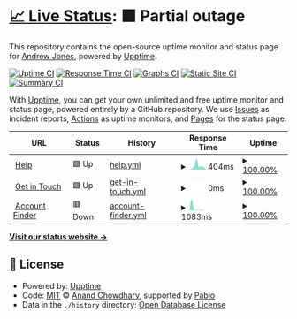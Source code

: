 # [📈 Live Status](https://jonesyriffic.github.io/gsp-peacock): <!--live status--> **🟧 Partial outage**

This repository contains the open-source uptime monitor and status page for [Andrew Jones](https://jonesyriffic.github.io/gsp-peacock), powered by [Upptime](https://github.com/upptime/upptime).

[![Uptime CI](https://github.com/jonesyriffic/gsp-peacock/workflows/Uptime%20CI/badge.svg)](https://github.com/jonesyriffic/gsp-peacock/actions?query=workflow%3A%22Uptime+CI%22)
[![Response Time CI](https://github.com/jonesyriffic/gsp-peacock/workflows/Response%20Time%20CI/badge.svg)](https://github.com/jonesyriffic/gsp-peacock/actions?query=workflow%3A%22Response+Time+CI%22)
[![Graphs CI](https://github.com/jonesyriffic/gsp-peacock/workflows/Graphs%20CI/badge.svg)](https://github.com/jonesyriffic/gsp-peacock/actions?query=workflow%3A%22Graphs+CI%22)
[![Static Site CI](https://github.com/jonesyriffic/gsp-peacock/workflows/Static%20Site%20CI/badge.svg)](https://github.com/jonesyriffic/gsp-peacock/actions?query=workflow%3A%22Static+Site+CI%22)
[![Summary CI](https://github.com/jonesyriffic/gsp-peacock/workflows/Summary%20CI/badge.svg)](https://github.com/jonesyriffic/gsp-peacock/actions?query=workflow%3A%22Summary+CI%22)

With [Upptime](https://upptime.js.org), you can get your own unlimited and free uptime monitor and status page, powered entirely by a GitHub repository. We use [Issues](https://github.com/jonesyriffic/gsp-peacock/issues) as incident reports, [Actions](https://github.com/jonesyriffic/gsp-peacock/actions) as uptime monitors, and [Pages](https://jonesyriffic.github.io/gsp-peacock) for the status page.

<!--start: status pages-->
<!-- This summary is generated by Upptime (https://github.com/upptime/upptime) -->
<!-- Do not edit this manually, your changes will be overwritten -->
<!-- prettier-ignore -->
| URL | Status | History | Response Time | Uptime |
| --- | ------ | ------- | ------------- | ------ |
| <img alt="" src="https://icons.duckduckgo.com/ip3/www.peacocktv.com.ico" height="13"> [Help](https://www.peacocktv.com/help) | 🟩 Up | [help.yml](https://github.com/jonesyriffic/gsp-peacock/commits/HEAD/history/help.yml) | <details><summary><img alt="Response time graph" src="./graphs/help/response-time-week.png" height="20"> 404ms</summary><br><a href="https://jonesyriffic.github.io/gsp-peacock/history/help"><img alt="Response time 696" src="https://img.shields.io/endpoint?url=https%3A%2F%2Fraw.githubusercontent.com%2Fjonesyriffic%2Fgsp-peacock%2FHEAD%2Fapi%2Fhelp%2Fresponse-time.json"></a><br><a href="https://jonesyriffic.github.io/gsp-peacock/history/help"><img alt="24-hour response time 48" src="https://img.shields.io/endpoint?url=https%3A%2F%2Fraw.githubusercontent.com%2Fjonesyriffic%2Fgsp-peacock%2FHEAD%2Fapi%2Fhelp%2Fresponse-time-day.json"></a><br><a href="https://jonesyriffic.github.io/gsp-peacock/history/help"><img alt="7-day response time 404" src="https://img.shields.io/endpoint?url=https%3A%2F%2Fraw.githubusercontent.com%2Fjonesyriffic%2Fgsp-peacock%2FHEAD%2Fapi%2Fhelp%2Fresponse-time-week.json"></a><br><a href="https://jonesyriffic.github.io/gsp-peacock/history/help"><img alt="30-day response time 554" src="https://img.shields.io/endpoint?url=https%3A%2F%2Fraw.githubusercontent.com%2Fjonesyriffic%2Fgsp-peacock%2FHEAD%2Fapi%2Fhelp%2Fresponse-time-month.json"></a><br><a href="https://jonesyriffic.github.io/gsp-peacock/history/help"><img alt="1-year response time 696" src="https://img.shields.io/endpoint?url=https%3A%2F%2Fraw.githubusercontent.com%2Fjonesyriffic%2Fgsp-peacock%2FHEAD%2Fapi%2Fhelp%2Fresponse-time-year.json"></a></details> | <details><summary><a href="https://jonesyriffic.github.io/gsp-peacock/history/help">100.00%</a></summary><a href="https://jonesyriffic.github.io/gsp-peacock/history/help"><img alt="All-time uptime 100.00%" src="https://img.shields.io/endpoint?url=https%3A%2F%2Fraw.githubusercontent.com%2Fjonesyriffic%2Fgsp-peacock%2FHEAD%2Fapi%2Fhelp%2Fuptime.json"></a><br><a href="https://jonesyriffic.github.io/gsp-peacock/history/help"><img alt="24-hour uptime 100.00%" src="https://img.shields.io/endpoint?url=https%3A%2F%2Fraw.githubusercontent.com%2Fjonesyriffic%2Fgsp-peacock%2FHEAD%2Fapi%2Fhelp%2Fuptime-day.json"></a><br><a href="https://jonesyriffic.github.io/gsp-peacock/history/help"><img alt="7-day uptime 100.00%" src="https://img.shields.io/endpoint?url=https%3A%2F%2Fraw.githubusercontent.com%2Fjonesyriffic%2Fgsp-peacock%2FHEAD%2Fapi%2Fhelp%2Fuptime-week.json"></a><br><a href="https://jonesyriffic.github.io/gsp-peacock/history/help"><img alt="30-day uptime 100.00%" src="https://img.shields.io/endpoint?url=https%3A%2F%2Fraw.githubusercontent.com%2Fjonesyriffic%2Fgsp-peacock%2FHEAD%2Fapi%2Fhelp%2Fuptime-month.json"></a><br><a href="https://jonesyriffic.github.io/gsp-peacock/history/help"><img alt="1-year uptime 100.00%" src="https://img.shields.io/endpoint?url=https%3A%2F%2Fraw.githubusercontent.com%2Fjonesyriffic%2Fgsp-peacock%2FHEAD%2Fapi%2Fhelp%2Fuptime-year.json"></a></details>
| <img alt="" src="https://icons.duckduckgo.com/ip3/www.peacocktv.com.ico" height="13"> [Get in Touch](https://www.peacocktv.com/help/get-in-touch) | 🟩 Up | [get-in-touch.yml](https://github.com/jonesyriffic/gsp-peacock/commits/HEAD/history/get-in-touch.yml) | <details><summary><img alt="Response time graph" src="./graphs/get-in-touch/response-time-week.png" height="20"> 0ms</summary><br><a href="https://jonesyriffic.github.io/gsp-peacock/history/get-in-touch"><img alt="Response time 0" src="https://img.shields.io/endpoint?url=https%3A%2F%2Fraw.githubusercontent.com%2Fjonesyriffic%2Fgsp-peacock%2FHEAD%2Fapi%2Fget-in-touch%2Fresponse-time.json"></a><br><a href="https://jonesyriffic.github.io/gsp-peacock/history/get-in-touch"><img alt="24-hour response time 0" src="https://img.shields.io/endpoint?url=https%3A%2F%2Fraw.githubusercontent.com%2Fjonesyriffic%2Fgsp-peacock%2FHEAD%2Fapi%2Fget-in-touch%2Fresponse-time-day.json"></a><br><a href="https://jonesyriffic.github.io/gsp-peacock/history/get-in-touch"><img alt="7-day response time 0" src="https://img.shields.io/endpoint?url=https%3A%2F%2Fraw.githubusercontent.com%2Fjonesyriffic%2Fgsp-peacock%2FHEAD%2Fapi%2Fget-in-touch%2Fresponse-time-week.json"></a><br><a href="https://jonesyriffic.github.io/gsp-peacock/history/get-in-touch"><img alt="30-day response time 0" src="https://img.shields.io/endpoint?url=https%3A%2F%2Fraw.githubusercontent.com%2Fjonesyriffic%2Fgsp-peacock%2FHEAD%2Fapi%2Fget-in-touch%2Fresponse-time-month.json"></a><br><a href="https://jonesyriffic.github.io/gsp-peacock/history/get-in-touch"><img alt="1-year response time 0" src="https://img.shields.io/endpoint?url=https%3A%2F%2Fraw.githubusercontent.com%2Fjonesyriffic%2Fgsp-peacock%2FHEAD%2Fapi%2Fget-in-touch%2Fresponse-time-year.json"></a></details> | <details><summary><a href="https://jonesyriffic.github.io/gsp-peacock/history/get-in-touch">100.00%</a></summary><a href="https://jonesyriffic.github.io/gsp-peacock/history/get-in-touch"><img alt="All-time uptime 100.00%" src="https://img.shields.io/endpoint?url=https%3A%2F%2Fraw.githubusercontent.com%2Fjonesyriffic%2Fgsp-peacock%2FHEAD%2Fapi%2Fget-in-touch%2Fuptime.json"></a><br><a href="https://jonesyriffic.github.io/gsp-peacock/history/get-in-touch"><img alt="24-hour uptime 100.00%" src="https://img.shields.io/endpoint?url=https%3A%2F%2Fraw.githubusercontent.com%2Fjonesyriffic%2Fgsp-peacock%2FHEAD%2Fapi%2Fget-in-touch%2Fuptime-day.json"></a><br><a href="https://jonesyriffic.github.io/gsp-peacock/history/get-in-touch"><img alt="7-day uptime 100.00%" src="https://img.shields.io/endpoint?url=https%3A%2F%2Fraw.githubusercontent.com%2Fjonesyriffic%2Fgsp-peacock%2FHEAD%2Fapi%2Fget-in-touch%2Fuptime-week.json"></a><br><a href="https://jonesyriffic.github.io/gsp-peacock/history/get-in-touch"><img alt="30-day uptime 100.00%" src="https://img.shields.io/endpoint?url=https%3A%2F%2Fraw.githubusercontent.com%2Fjonesyriffic%2Fgsp-peacock%2FHEAD%2Fapi%2Fget-in-touch%2Fuptime-month.json"></a><br><a href="https://jonesyriffic.github.io/gsp-peacock/history/get-in-touch"><img alt="1-year uptime 100.00%" src="https://img.shields.io/endpoint?url=https%3A%2F%2Fraw.githubusercontent.com%2Fjonesyriffic%2Fgsp-peacock%2FHEAD%2Fapi%2Fget-in-touch%2Fuptime-year.json"></a></details>
| <img alt="" src="https://icons.duckduckgo.com/ip3/www.peacocktv.com.ico" height="13"> [Account Finder](https://www.peacocktv.com/help/account-finder) | 🟥 Down | [account-finder.yml](https://github.com/jonesyriffic/gsp-peacock/commits/HEAD/history/account-finder.yml) | <details><summary><img alt="Response time graph" src="./graphs/account-finder/response-time-week.png" height="20"> 1083ms</summary><br><a href="https://jonesyriffic.github.io/gsp-peacock/history/account-finder"><img alt="Response time 516" src="https://img.shields.io/endpoint?url=https%3A%2F%2Fraw.githubusercontent.com%2Fjonesyriffic%2Fgsp-peacock%2FHEAD%2Fapi%2Faccount-finder%2Fresponse-time.json"></a><br><a href="https://jonesyriffic.github.io/gsp-peacock/history/account-finder"><img alt="24-hour response time 3542" src="https://img.shields.io/endpoint?url=https%3A%2F%2Fraw.githubusercontent.com%2Fjonesyriffic%2Fgsp-peacock%2FHEAD%2Fapi%2Faccount-finder%2Fresponse-time-day.json"></a><br><a href="https://jonesyriffic.github.io/gsp-peacock/history/account-finder"><img alt="7-day response time 1083" src="https://img.shields.io/endpoint?url=https%3A%2F%2Fraw.githubusercontent.com%2Fjonesyriffic%2Fgsp-peacock%2FHEAD%2Fapi%2Faccount-finder%2Fresponse-time-week.json"></a><br><a href="https://jonesyriffic.github.io/gsp-peacock/history/account-finder"><img alt="30-day response time 425" src="https://img.shields.io/endpoint?url=https%3A%2F%2Fraw.githubusercontent.com%2Fjonesyriffic%2Fgsp-peacock%2FHEAD%2Fapi%2Faccount-finder%2Fresponse-time-month.json"></a><br><a href="https://jonesyriffic.github.io/gsp-peacock/history/account-finder"><img alt="1-year response time 516" src="https://img.shields.io/endpoint?url=https%3A%2F%2Fraw.githubusercontent.com%2Fjonesyriffic%2Fgsp-peacock%2FHEAD%2Fapi%2Faccount-finder%2Fresponse-time-year.json"></a></details> | <details><summary><a href="https://jonesyriffic.github.io/gsp-peacock/history/account-finder">100.00%</a></summary><a href="https://jonesyriffic.github.io/gsp-peacock/history/account-finder"><img alt="All-time uptime 100.00%" src="https://img.shields.io/endpoint?url=https%3A%2F%2Fraw.githubusercontent.com%2Fjonesyriffic%2Fgsp-peacock%2FHEAD%2Fapi%2Faccount-finder%2Fuptime.json"></a><br><a href="https://jonesyriffic.github.io/gsp-peacock/history/account-finder"><img alt="24-hour uptime 99.99%" src="https://img.shields.io/endpoint?url=https%3A%2F%2Fraw.githubusercontent.com%2Fjonesyriffic%2Fgsp-peacock%2FHEAD%2Fapi%2Faccount-finder%2Fuptime-day.json"></a><br><a href="https://jonesyriffic.github.io/gsp-peacock/history/account-finder"><img alt="7-day uptime 100.00%" src="https://img.shields.io/endpoint?url=https%3A%2F%2Fraw.githubusercontent.com%2Fjonesyriffic%2Fgsp-peacock%2FHEAD%2Fapi%2Faccount-finder%2Fuptime-week.json"></a><br><a href="https://jonesyriffic.github.io/gsp-peacock/history/account-finder"><img alt="30-day uptime 100.00%" src="https://img.shields.io/endpoint?url=https%3A%2F%2Fraw.githubusercontent.com%2Fjonesyriffic%2Fgsp-peacock%2FHEAD%2Fapi%2Faccount-finder%2Fuptime-month.json"></a><br><a href="https://jonesyriffic.github.io/gsp-peacock/history/account-finder"><img alt="1-year uptime 100.00%" src="https://img.shields.io/endpoint?url=https%3A%2F%2Fraw.githubusercontent.com%2Fjonesyriffic%2Fgsp-peacock%2FHEAD%2Fapi%2Faccount-finder%2Fuptime-year.json"></a></details>

<!--end: status pages-->

[**Visit our status website →**](https://jonesyriffic.github.io/gsp-peacock)

## 📄 License

- Powered by: [Upptime](https://github.com/upptime/upptime)
- Code: [MIT](./LICENSE) © [Anand Chowdhary](https://anandchowdhary.com), supported by [Pabio](https://pabio.com)
- Data in the `./history` directory: [Open Database License](https://opendatacommons.org/licenses/odbl/1-0/)
